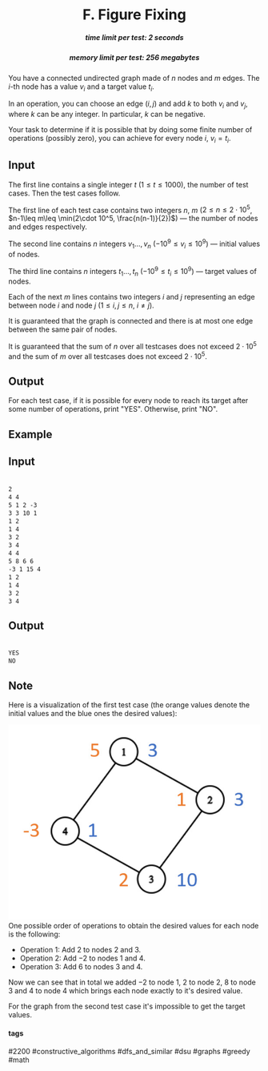 <h1 style='text-align: center;'> F. Figure Fixing</h1>

<h5 style='text-align: center;'>time limit per test: 2 seconds</h5>
<h5 style='text-align: center;'>memory limit per test: 256 megabytes</h5>

You have a connected undirected graph made of $n$ nodes and $m$ edges. The $i$-th node has a value $v_i$ and a target value $t_i$.

In an operation, you can choose an edge $(i, j)$ and add $k$ to both $v_i$ and $v_j$, where $k$ can be any integer. In particular, $k$ can be negative.

Your task to determine if it is possible that by doing some finite number of operations (possibly zero), you can achieve for every node $i$, $v_i = t_i$.

## Input

The first line contains a single integer $t$ ($1 \leq t \leq 1000$), the number of test cases. Then the test cases follow.

The first line of each test case contains two integers $n$, $m$ ($2 \leq n \leq 2\cdot 10^5$, $n-1\leq m\leq \min(2\cdot 10^5, \frac{n(n-1)}{2})$) — the number of nodes and edges respectively.

The second line contains $n$ integers $v_1\ldots, v_n$ ($-10^9 \leq v_i \leq 10^9$) — initial values of nodes.

The third line contains $n$ integers $t_1\ldots, t_n$ ($-10^9 \leq t_i \leq 10^9$) — target values of nodes.

Each of the next $m$ lines contains two integers $i$ and $j$ representing an edge between node $i$ and node $j$ ($1 \leq i, j \leq n$, $i\ne j$).

It is guaranteed that the graph is connected and there is at most one edge between the same pair of nodes.

It is guaranteed that the sum of $n$ over all testcases does not exceed $2 \cdot 10^5$ and the sum of $m$ over all testcases does not exceed $2 \cdot 10^5$.

## Output

For each test case, if it is possible for every node to reach its target after some number of operations, print "YES". Otherwise, print "NO".

## Example

## Input


```

2
4 4
5 1 2 -3
3 3 10 1
1 2
1 4
3 2
3 4
4 4
5 8 6 6
-3 1 15 4
1 2
1 4
3 2
3 4

```
## Output


```

YES
NO

```
## Note

Here is a visualization of the first test case (the orange values denote the initial values and the blue ones the desired values): 

 ![](images/54bbbac5584d746e714f114ae5ce18ee42fa99d8.png) One possible order of operations to obtain the desired values for each node is the following:

* Operation $1$: Add $2$ to nodes $2$ and $3$.
* Operation $2$: Add $-2$ to nodes $1$ and $4$.
* Operation $3$: Add $6$ to nodes $3$ and $4$.

Now we can see that in total we added $-2$ to node $1$, $2$ to node $2$, $8$ to node $3$ and $4$ to node $4$ which brings each node exactly to it's desired value.

For the graph from the second test case it's impossible to get the target values.



#### tags 

#2200 #constructive_algorithms #dfs_and_similar #dsu #graphs #greedy #math 